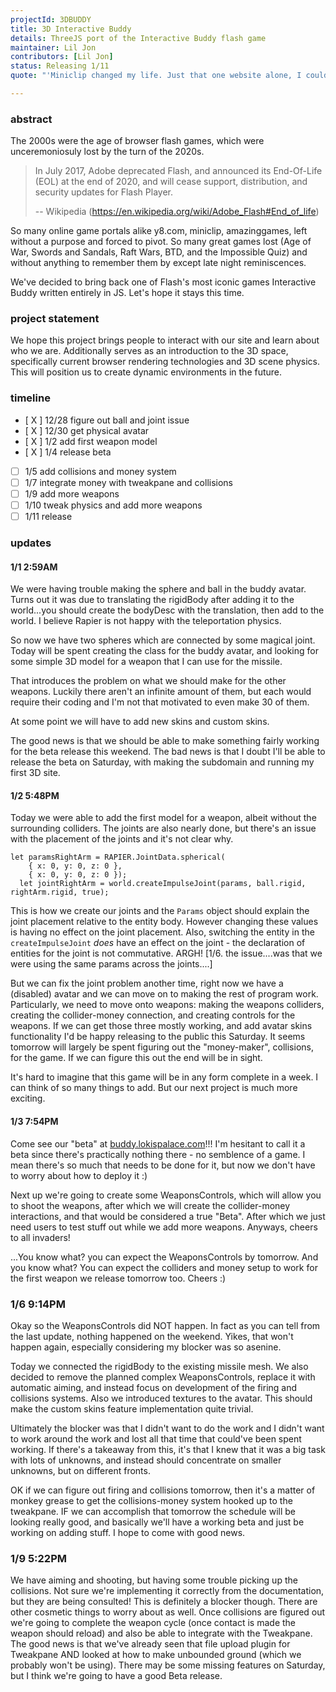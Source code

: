 ```yaml
---
projectId: 3DBUDDY
title: 3D Interactive Buddy
details: ThreeJS port of the Interactive Buddy flash game
maintainer: Lil Jon
contributors: [Lil Jon]
status: Releasing 1/11
quote: "'Miniclip changed my life. Just that one website alone, I could spend the entire day on. 8 ball pool, Gravity Guy, Fireboy & Watergirl, and Free Running. I will never forget you' -@stqrace, X.com"

---
```


### abstract
The 2000s were the age of browser flash games, which were unceremoniosuly lost by the turn of the 2020s.


> In July 2017, Adobe deprecated Flash, and announced its End-Of-Life (EOL) at the end of 2020, and will cease support, distribution, and security updates for Flash Player.
>
> -- Wikipedia (https://en.wikipedia.org/wiki/Adobe_Flash#End_of_life)


So many online game portals alike y8.com, miniclip, amazinggames, left without a purpose and forced to pivot. So many great games lost (Age of War, Swords and Sandals, Raft Wars, BTD, and the Impossible Quiz) and without anything to remember them by except late night reminiscences.

We've decided to bring back one of Flash's most iconic games Interactive Buddy written entirely in JS. Let's hope it stays this time.

### project statement
We hope this project brings people to interact with our site and learn about who we are. Additionally serves as an introduction to the 3D space, specifically current browser rendering technologies and 3D scene physics. This will position us to create dynamic environments in the future. 


### timeline
- [ X ] 12/28 figure out ball and joint issue
- [ X ] 12/30 get physical avatar
- [ X ] 1/2 add first weapon model
- [ X ] 1/4 release beta
- [ ] 1/5 add collisions and money system
- [ ] 1/7 integrate money with tweakpane and collisions
- [ ] 1/9 add more weapons
- [ ] 1/10 tweak physics and add more weapons
- [ ] 1/11 release

### updates
#### 1/1 2:59AM
We were having trouble making the sphere and ball in the buddy avatar. Turns out it was due to translating the rigidBody after adding it to the world...you should create the bodyDesc with the translation, then add to the world. I believe Rapier is not happy with the teleportation physics.

So now we have two spheres which are connected by some magical joint. Today will be spent creating the class for the buddy avatar, and looking for some simple 3D model for a weapon that I can use for the missile.

That introduces the problem on what we should make for the other weapons. Luckily there aren't an infinite amount of them, but each would require their coding and I'm not that motivated to even make 30 of them. 

At some point we will have to add new skins and custom skins. 

The good news is that we should be able to make something fairly working for the beta release this weekend. The bad news is that I doubt I'll be able to release the beta on Saturday, with making the subdomain and running my first 3D site.

#### 1/2 5:48PM
Today we were able to add the first model for a weapon, albeit without the surrounding colliders. The joints are also nearly done, but there's an issue with the placement of the joints and it's not clear why. 

```
let paramsRightArm = RAPIER.JointData.spherical(
    { x: 0, y: 0, z: 0 },
    { x: 0, y: 0, z: 0 });
  let jointRightArm = world.createImpulseJoint(params, ball.rigid, rightArm.rigid, true);

```
This is how we create our joints and the `Params` object should explain the joint placement relative to the entity body. However changing these values is having no effect on the joint placement. Also, switching the entity in the `createImpulseJoint` *does* have an effect on the joint - the declaration of entities for the joint is not commutative. ARGH! [1/6. the issue....was that we were using the same params across the joints....]

But we can fix the joint problem another time, right now we have a (disabled) avatar and we can move on to making the rest of program work. Particularly, we need to move onto weapons: making the weapons colliders, creating the collider-money connection, and creating controls for the weapons. If we can get those three mostly working, and add avatar skins functionality I'd be happy releasing to the public this Saturday. It seems tomorrow will largely be spent figuring out the "money-maker", collisions, for the game. If we can figure this out the end will be in sight.

It's hard to imagine that this game will be in any form complete in a week. I can think of so many things to add. But our next project is much more exciting.

#### 1/3 7:54PM

Come see our "beta" at [buddy.lokispalace.com](buddy.lokispalace.com)!!! I'm hesitant to call it a beta since there's practically nothing there - no semblence of a game. I mean there's so much that needs to be done for it, but now we don't have to worry about how to deploy it :)

Next up we're going to create some WeaponsControls, which will allow you to shoot the weapons, after which we will create the collider-money interactions, and that would be considered a true "Beta". After which we just need users to test stuff out while we add more weapons. Anyways, cheers to all invaders!

...You know what? you can expect the WeaponsControls by tomorrow. And you know what? You can expect the colliders and money setup to work for the first weapon we release tomorrow too. Cheers :)

### 1/6 9:14PM

Okay so the WeaponsControls did NOT happen. In fact as you can tell from the last update, nothing happened on the weekend. Yikes, that won't happen again, especially considering my blocker was so asenine.

Today we connected the rigidBody to the existing missile mesh. We also decided to remove the planned complex WeaponsControls, replace it with automatic aiming, and instead focus on development of the firing and collisions systems. Also we introduced textures to the avatar. This should make the custom skins feature implementation quite trivial. 

Ultimately the blocker was that I didn't want to do the work and I didn't want to work around the work and lost all that time that could've been spent working. If there's a takeaway from this, it's that I knew that it was a big task with lots of unknowns, and instead should concentrate on smaller unknowns, but on different fronts.

OK if we can figure out firing and collisions tomorrow, then it's a matter of monkey grease to get the collisions-money system hooked up to the tweakpane. IF we can accomplish that tomorrow the schedule will be looking really good, and basically we'll have a working beta and just be working on adding stuff. I hope to come with good news. 

### 1/9 5:22PM
We have aiming and shooting, but having some trouble picking up the collisions. Not sure we're implementing it correctly from the documentation, but they are being consulted! This is definitely a blocker though. There are other cosmetic things to worry about as well. Once collisions are figured out we're going to complete the weapon cycle (once contact is made the weapon should reload) and also be able to integrate with the Tweakpane. The good news is that we've already seen that file upload plugin for Tweakpane AND looked at how to make unbounded ground (which we probably won't be using). There may be some missing features on Saturday, but I think we're going to have a good Beta release. 
